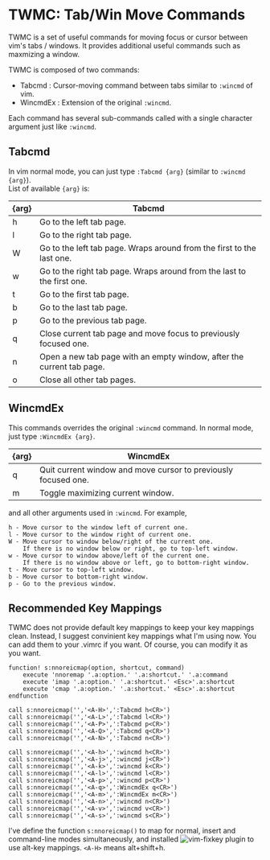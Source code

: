 # TWMC: Tab/Win Move Commands

TWMC is a set of useful commands for moving focus or cursor between vim's tabs / windows.
It provides additional useful commands such as maxmizing a window.  

TWMC is composed of two commands:
- Tabcmd : Cursor-moving command between tabs similar to `:wincmd` of vim.
- WincmdEx : Extension of the original `:wincmd`.

Each command has several sub-commands called with a single character argument just like `:wincmd`.

## Tabcmd

In vim normal mode, you can just type `:Tabcmd {arg}` (similar to `:wincmd {arg}`).  
List of available `{arg}` is:

{arg} | Tabcmd 
---   | --- 
h | Go to the left tab page. 
l | Go to the right tab page. 
W | Go to the left tab page. Wraps around from the first to the last one. 
w | Go to the right tab page. Wraps around from the last to the first one.  
t | Go to the first tab page. 
b | Go to the last tab page. 
p | Go to the previous tab page. 
q | Close current tab page and move focus to previously focused one. 
n | Open a new tab page with an empty window, after the current tab page. 
o | Close all other tab pages. 

## WincmdEx

This commands overrides the original `:wincmd` command.
In normal mode, just type `:WincmdEx {arg}`.

{arg} | WincmdEx
---   | --- 
q | Quit current window and move cursor to previously focused one.
m | Toggle maximizing current window.

and all other arguments used in `:wincmd`. For example,
```
h - Move cursor to the window left of current one.
l - Move cursor to the window right of current one.
W - Move cursor to window below/right of the current one.
    If there is no window below or right, go to top-left window.
w - Move cursor to window above/left of the current one.
    If there is no window above or left, go to bottom-right window.
t - Move cursor to top-left window.
b - Move cursor to bottom-right window.
p - Go to the previous window.
```

## Recommended Key Mappings

TWMC does not provide default key mappings to keep your key mappings clean.
Instead, I suggest convinient key mappings what I'm using now.
You can add them to your .vimrc if you want.
Of course, you can modify it as you want.

```
function! s:nnoreicmap(option, shortcut, command)
	execute 'nnoremap '.a:option.' '.a:shortcut.' '.a:command
	execute 'imap '.a:option.' '.a:shortcut.' <Esc>'.a:shortcut
	execute 'cmap '.a:option.' '.a:shortcut.' <Esc>'.a:shortcut
endfunction

call s:nnoreicmap('','<A-H>',':Tabcmd h<CR>')
call s:nnoreicmap('','<A-L>',':Tabcmd l<CR>')
call s:nnoreicmap('','<A-P>',':Tabcmd p<CR>')
call s:nnoreicmap('','<A-Q>',':Tabcmd q<CR>')
call s:nnoreicmap('','<A-N>',':Tabcmd n<CR>')

call s:nnoreicmap('','<A-h>',':wincmd h<CR>')
call s:nnoreicmap('','<A-j>',':wincmd j<CR>') 
call s:nnoreicmap('','<A-k>',':wincmd k<CR>')
call s:nnoreicmap('','<A-l>',':wincmd l<CR>')
call s:nnoreicmap('','<A-p>',':wincmd p<CR>')
call s:nnoreicmap('','<A-q>',':WincmdEx q<CR>')
call s:nnoreicmap('','<A-m>',':WincmdEx m<CR>')
call s:nnoreicmap('','<A-n>',':wincmd n<CR>')
call s:nnoreicmap('','<A-v>',':wincmd v<CR>')
call s:nnoreicmap('','<A-s>',':wincmd s<CR>')
```

I've define the function `s:nnoreicmap()` to map for normal, insert and command-line modes simultaneously,
and installed ![vim-fixkey](https://github.com/drmikehenry/vim-fixkey) plugin to use alt-key mappings.
`<A-H>` means alt+shift+h.
